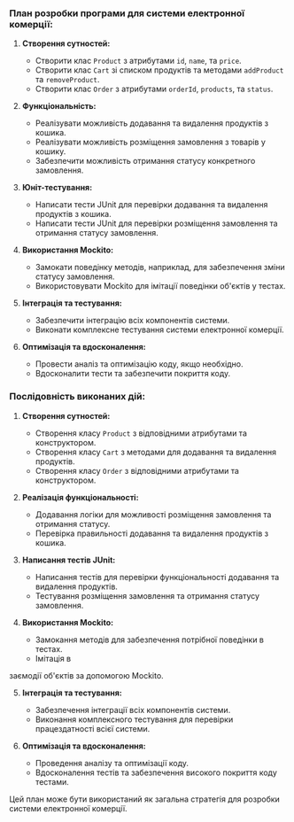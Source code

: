 ### План розробки програми для системи електронної комерції:

1. **Створення сутностей:**
   - Створити клас `Product` з атрибутами `id`, `name`, та `price`.
   - Створити клас `Cart` зі списком продуктів та методами `addProduct` та `removeProduct`.
   - Створити клас `Order` з атрибутами `orderId`, `products`, та `status`.

2. **Функціональність:**
   - Реалізувати можливість додавання та видалення продуктів з кошика.
   - Реалізувати можливість розміщення замовлення з товарів у кошику.
   - Забезпечити можливість отримання статусу конкретного замовлення.

3. **Юніт-тестування:**
   - Написати тести JUnit для перевірки додавання та видалення продуктів з кошика.
   - Написати тести JUnit для перевірки розміщення замовлення та отримання статусу замовлення.

4. **Використання Mockito:**
   - Замокати поведінку методів, наприклад, для забезпечення зміни статусу замовлення.
   - Використовувати Mockito для імітації поведінки об'єктів у тестах.

5. **Інтеграція та тестування:**
   - Забезпечити інтеграцію всіх компонентів системи.
   - Виконати комплексне тестування системи електронної комерції.

6. **Оптимізація та вдосконалення:**
   - Провести аналіз та оптимізацію коду, якщо необхідно.
   - Вдосконалити тести та забезпечити покриття коду.

### Послідовність виконаних дій:

1. **Створення сутностей:**
   - Створення класу `Product` з відповідними атрибутами та конструктором.
   - Створення класу `Cart` з методами для додавання та видалення продуктів.
   - Створення класу `Order` з відповідними атрибутами та конструктором.

2. **Реалізація функціональності:**
   - Додавання логіки для можливості розміщення замовлення та отримання статусу.
   - Перевірка правильності додавання та видалення продуктів з кошика.

3. **Написання тестів JUnit:**
   - Написання тестів для перевірки функціональності додавання та видалення продуктів.
   - Тестування розміщення замовлення та отримання статусу замовлення.

4. **Використання Mockito:**
   - Замокання методів для забезпечення потрібної поведінки в тестах.
   - Імітація в

заємодії об'єктів за допомогою Mockito.

5. **Інтеграція та тестування:**
   - Забезпечення інтеграції всіх компонентів системи.
   - Виконання комплексного тестування для перевірки працездатності всієї системи.

6. **Оптимізація та вдосконалення:**
   - Проведення аналізу та оптимізації коду.
   - Вдосконалення тестів та забезпечення високого покриття коду тестами.

Цей план може бути використаний як загальна стратегія для розробки системи електронної комерції.
